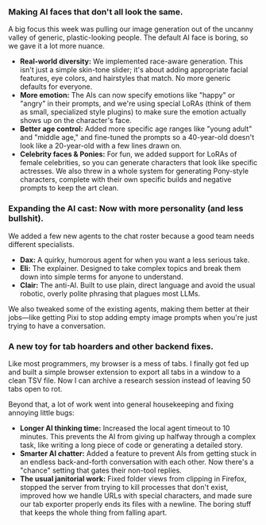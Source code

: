 ### **Making AI faces that don't all look the same.**

A big focus this week was pulling our image generation out of the uncanny valley of generic, plastic-looking people. The default AI face is boring, so we gave it a lot more nuance.

*   **Real-world diversity:** We implemented race-aware generation. This isn't just a simple skin-tone slider; it's about adding appropriate facial features, eye colors, and hairstyles that match. No more generic defaults for everyone.
*   **More emotion:** The AIs can now specify emotions like "happy" or "angry" in their prompts, and we're using special LoRAs (think of them as small, specialized style plugins) to make sure the emotion actually shows up on the character's face.
*   **Better age control:** Added more specific age ranges like "young adult" and "middle age," and fine-tuned the prompts so a 40-year-old doesn't look like a 20-year-old with a few lines drawn on.
*   **Celebrity faces & Ponies:** For fun, we added support for LoRAs of female celebrities, so you can generate characters that look like specific actresses. We also threw in a whole system for generating Pony-style characters, complete with their own specific builds and negative prompts to keep the art clean.

### **Expanding the AI cast: Now with more personality (and less bullshit).**

We added a few new agents to the chat roster because a good team needs different specialists.

*   **Dax:** A quirky, humorous agent for when you want a less serious take.
*   **Eli:** The explainer. Designed to take complex topics and break them down into simple terms for anyone to understand.
*   **Clair:** The anti-AI. Built to use plain, direct language and avoid the usual robotic, overly polite phrasing that plagues most LLMs.

We also tweaked some of the existing agents, making them better at their jobs—like getting Pixi to stop adding empty image prompts when you're just trying to have a conversation.

### **A new toy for tab hoarders and other backend fixes.**

Like most programmers, my browser is a mess of tabs. I finally got fed up and built a simple browser extension to export all tabs in a window to a clean TSV file. Now I can archive a research session instead of leaving 50 tabs open to rot.

Beyond that, a lot of work went into general housekeeping and fixing annoying little bugs:

*   **Longer AI thinking time:** Increased the local agent timeout to 10 minutes. This prevents the AI from giving up halfway through a complex task, like writing a long piece of code or generating a detailed story.
*   **Smarter AI chatter:** Added a feature to prevent AIs from getting stuck in an endless back-and-forth conversation with each other. Now there's a "chance" setting that gates their non-tool replies.
*   **The usual janitorial work:** Fixed folder views from clipping in Firefox, stopped the server from trying to kill processes that don't exist, improved how we handle URLs with special characters, and made sure our tab exporter properly ends its files with a newline. The boring stuff that keeps the whole thing from falling apart.
